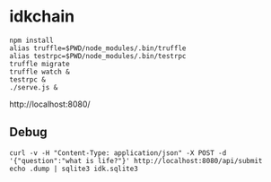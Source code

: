 # idkchain

```
npm install
alias truffle=$PWD/node_modules/.bin/truffle
alias testrpc=$PWD/node_modules/.bin/testrpc
truffle migrate
truffle watch &
testrpc &
./serve.js &
```

http://localhost:8080/

## Debug

```
curl -v -H "Content-Type: application/json" -X POST -d '{"question":"what is life?"}' http://localhost:8080/api/submit
echo .dump | sqlite3 idk.sqlite3
```